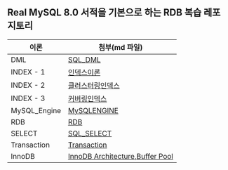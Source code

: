 ## Real MySQL 8.0 서적을 기본으로 하는 RDB 복습 레포지토리
| 이론 | 첨부(md 파일) |
| --- | --- |
| DML |[SQL_DML](https://github.com/jinjoo-lab/RDB/blob/main/DML.md)|
| INDEX - 1 |[인덱스이론](https://github.com/jinjoo-lab/RDB/blob/main/INDEX_1.md)|
| INDEX - 2 |[클러스터링인덱스](https://github.com/jinjoo-lab/RDB/blob/main/INDEX_2.md)|
| INDEX - 3 |[커버링인덱스](https://github.com/jinjoo-lab/RDB/blob/main/INDEX_3.md)|
| MySQL_Engine |[MySQLENGINE](https://github.com/jinjoo-lab/RDB/blob/main/MySQL_Engine.md)|
| RDB |[RDB](https://github.com/jinjoo-lab/RDB/blob/main/RDB.md)|
| SELECT |[SQL_SELECT](https://github.com/jinjoo-lab/RDB/blob/main/SELECT.md)|
| Transaction |[Transaction](https://github.com/jinjoo-lab/RDB/blob/main/Transaction.md)|
| InnoDB | [InnoDB Architecture,Buffer Pool](https://github.com/jinjoo-lab/RDB/blob/main/InnoDB.md)|
